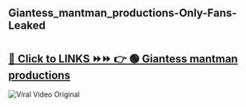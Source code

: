 
 ## Giantess_mantman_productions-Only-Fans-Leaked

# <h2><a href="https://clipsfans.com/Giantess_mantman_productions&ref=git">🔗 Click to LINKS ⏩⏩ 👉 🟢 Giantess mantman productions </a></h2>

<a href="https://clipsfans.com/Giantess_mantman_productions&ref=git" rel="nofollow" data-target="animated-image.originalLink"><img src="https://i.ibb.co.com/xMMVF88/686577567.gif" alt="Viral Video Original" style="max-width: 100%; display: inline-block;" data-target="animated-image.originalImage"></a>
